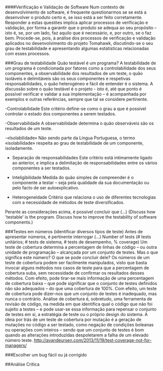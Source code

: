 ####Verificação e Validação de Software
Num contexto de desenvolvimento de software, é frequente questionarmos se se está a desenvolver o produto certo e, se isso está a ser feito corretamente. Responder a estas questões implica aplicar processos de verificação e validação, por forma a garantir que o produto se adequa ao seu propósito – isto é, se, por um lado, faz aquilo que é necessário, e, por outro, se o faz bem.
Procede-se, pois, à análise dos processos de verificação e validação aplicados no desenvolvimento do projeto Tomahawk, discutindo-se o seu grau de testabilidade e apresentando algumas estatísticas relacionadas com esses processos.


###Grau de testabilidade
Quão testável é um programa? A testabilidade de um programa é condicionada por fatores como a controlabilidade dos seus componentes, a observabilidade dos resultados de um teste, o quão isoláveis e delimitáveis são os seus componentes e respetivas responsabilidades, o quão heterogéneo e fácil de entender é o sistema.
A discussão sobre o quão testável é o projeto - isto é, até que ponto é possível verificar e validar a sua implementação – é acompanhada por exemplos e outras referências, sempre que tal se considere pertinente.


-Controlabilidade
Este critério define-se como o grau a que é possível controlar o estado dos componentes a serem testados. 


-Observabilidade
A observabilidade determina o quão observáveis são os resultados de um teste. 


-«Isolabilidade»
Não sendo parte da Língua Portuguesa, o termo «isolabilidade» respeita ao grau de testabilidade de um componente, isoladamente.


- Separação de responsabilidades
Este critério está intimamente ligado ao anterior, e implica a delimitação de responsabilidades entre os vários componentes a ser testados.


- Inteligibilidade
Medida do quão simples de compreender é o componente a testar – seja pela qualidade da sua documentação ou pelo facto de ser autoexplicativo.


- Heterogeneidade
Critério que relaciona o uso de diferentes tecnologias com a necessidade de métodos de teste diversificados.



Perante as considerações acima, é possível concluir que (…)
(Discuss how 'testable' is the program. Discuss how to improve the testability of software components.)

###Testes em números
(identificar diversos tipos de teste)
Antes de apresentar números, é pertinente interrogar (…)
Number of tests (# tests unitários; # tests de sistema, # tests de desempenho, % coverage)
Um teste de cobertura determina a percentagem de linhas de código – ou outra unidade de programação – alcançada por um conjunto de testes. Mas o que significa este número? O que se pode concluir dele?
Os números de um teste de cobertura podem ser facilmente manipulados, visto que basta invocar alguns métodos nos casos de teste para que a percentagem de cobertura suba, sem necessidade de confirmar os resultados desses métodos.
Com efeito, pode tirar-se mais informação de uma percentagem de cobertura baixa – que  pode significar que o conjunto de testes definidos não são adequados – do que uma cobertura de 100%. Com efeito, um teste de cobertura pode dizer-nos que um conjunto de testes é inadequado, mas nunca o contrário.
Análise de cobertura é, sobretudo, uma ferramenta de revisão de código, na medida em que identifica qual o código que não foi sujeito a testes – e pode usar-se essa informação para repensar o conjunto de testes em si, a estratégia de teste ou o próprio design do sistema.
A ideia por trás de um teste de cobertura por mutação é a geração de mutações no código a ser testado, como negação de condições boleanas ou operações com inteiros – sendo que um conjunto de testes é bom quando as alterações introduzidas despoletarem a falha de um elevado número teste.
http://avandeursen.com/2013/11/19/test-coverage-not-for-managers/

###Escolher um bug fácil ou já corrigido

##Análise Crítica
